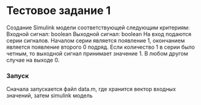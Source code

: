 # Тестовое задание 1

Создание Simulink модели соответствующей следующим критериям:
Входной сигнал: boolean
Выходной сигнал: boolean
На вход подаются серии сигналов. Началом серии является появление 1, окончанием
является появление второго 0 подряд. Если количество 1 в серии было четным, то
выходной сигнал принимает значение 1. В любом другом случае на выходе 0.

### Запуск

Сначала запускается файл data.m, где хранится вектор входных значений, затем simulink модель

